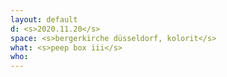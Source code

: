 ```yaml
---
layout: default
d: <s>2020.11.20</s>
space: <s>bergerkirche düsseldorf, kolorit</s>
what: <s>peep box iii</s>
who:
---
```

